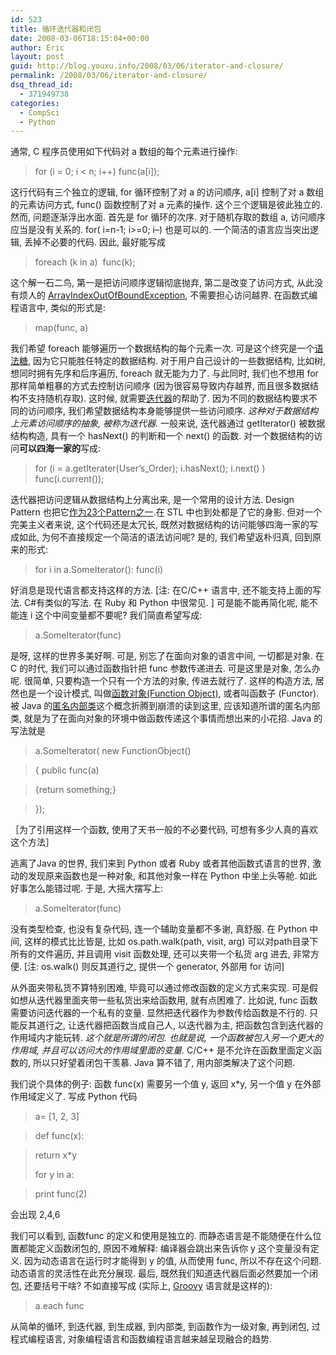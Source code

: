 ```yaml
---
id: 523
title: 循环迭代器和闭包
date: 2008-03-06T18:15:04+00:00
author: Eric
layout: post
guid: http://blog.youxu.info/2008/03/06/iterator-and-closure/
permalink: /2008/03/06/iterator-and-closure/
dsq_thread_id:
  - 371949738
categories:
  - CompSci
  - Python
---
```

通常, C 程序员使用如下代码对 a 数组的每个元素进行操作:

> for (i = 0; i < n; i++) func(a[i]);

这行代码有三个独立的逻辑, for 循环控制了对 a 的访问顺序, a[i] 控制了对 a 数组的元素访问方式, func() 函数控制了对 a 元素的操作. 这个三个逻辑是彼此独立的. 然而, 问题逐渐浮出水面. 首先是 for 循环的次序. 对于随机存取的数组 a, 访问顺序应当是没有关系的. for( i=n-1; i>=0; i&#8211;) 也是可以的. 一个简洁的语言应当突出逻辑, 丢掉不必要的代码. 因此, 最好能写成

> foreach (k in a)  func(k);

这个解一石二鸟, 第一是把访问顺序逻辑彻底抛弃, 第二是改变了访问方式, 从此没有烦人的 [ArrayIndexOutOfBoundException](http://java.sun.com/j2se/1.4.2/docs/api/java/lang/ArrayIndexOutOfBoundsException.html), 不需要担心访问越界. 在函数式编程语言中, 类似的形式是:

> map(func, a)

我们希望 foreach 能够遍历一个数据结构的每个元素一次. 可是这个终究是一个[语法糖](http://en.wikipedia.org/wiki/Syntactic_sugar), 因为它只能胜任特定的数据结构. 对于用户自己设计的一些数据结构, 比如树, 想同时拥有先序和后序遍历, foreach 就无能为力了. 与此同时, 我们也不想用 for 那样简单粗暴的方式去控制访问顺序 (因为很容易导致内存越界, 而且很多数据结构不支持随机存取). 这时候, 就需要[迭代器](http://en.wikipedia.org/wiki/Iterator)的帮助了. 因为不同的数据结构要求不同的访问顺序, 我们希望数据结构本身能够提供一些访问顺序. _这种对于数据结构上元素访问顺序的抽象, 被称为迭代器._ 一般来说, 迭代器通过 getIterator() 被数据结构构造, 具有一个 hasNext() 的判断和一个 next() 的函数. 对一个数据结构的访问<span style="font-weight: bold">可以四海一家的</span>写成:

> for (i = a.getIterater(User&#8217;s_Order); i.hasNext(); i.next() ) func(i.current());

迭代器把访问逻辑从数据结构上分离出来, 是一个常用的设计方法. Design Pattern 也把它[作为23个Pattern之一](http://en.wikipedia.org/wiki/Iterator_pattern).在 STL 中也到处都是了它的身影. 但对一个完美主义者来说, 这个代码还是太冗长, 既然对数据结构的访问能够四海一家的写成如此, 为何不直接规定一个简洁的语法访问呢? 是的, 我们希望返朴归真, 回到原来的形式:

> for i in a.SomeIterator(): func(i)

好消息是现代语言都支持这样的方法. [注: 在C/C++ 语言中, 还不能支持上面的写法. C#有类似的写法. 在 Ruby 和 Python 中很常见. ] 可是能不能再简化呢, 能不能连 i 这个中间变量都不要呢? 我们简直希望写成:

> a.SomeIterator(func)

是呀, 这样的世界多美好啊. 可是, 别忘了在面向对象的语言中间, 一切都是对象. 在 C 的时代, 我们可以通过函数指针把 func 参数传递进去. 可是这里是对象, 怎么办呢. 很简单, 只要构造一个只有一个方法的对象, 传进去就行了. 这样的构造方法, 居然也是一个设计模式, 叫做[函数对象(Function Object)](http://en.wikipedia.org/wiki/Function_object), 或者叫函数子 (Functor). 被 Java 的[匿名内部类](http://en.wikipedia.org/wiki/Inner_class)这个概念折腾到崩溃的读到这里, 应该知道所谓的匿名内部类, 就是为了在面向对象的环境中做函数传递这个事情而想出来的小花招. Java 的写法就是

> a.SomeIterator( new FunctionObject()
  
> { public func(a)
  
> {return something;}
  
> });

［为了引用这样一个函数, 使用了天书一般的不必要代码, 可想有多少人真的喜欢这个方法］

逃离了Java 的世界, 我们来到 Python 或者 Ruby 或者其他函数式语言的世界, 激动的发现原来函数也是一种对象, 和其他对象一样在 Python 中坐上头等舱. 如此好事怎么能错过呢. 于是, 大摇大摆写上:

> a.SomeIterator(func)

没有类型检查, 也没有复杂代码, 连一个辅助变量都不多谢, 真舒服. 在 Python 中间, 这样的模式比比皆是, 比如 os.path.walk(path, visit, arg) 可以对path目录下所有的文件遍历, 并且调用 visit 函数处理, 还可以夹带一个私货 arg 进去, 非常方便. [注: os.walk() 则反其道行之, 提供一个 generator, 外部用 for 访问]

从外面夹带私货不算特别困难, 毕竟可以通过修改函数的定义方式来实现. 可是假如想从迭代器里面夹带一些私货出来给函数用, 就有点困难了. 比如说, func 函数需要访问迭代器的一个私有的变量. 显然把迭代器作为参数传给函数是不行的. 只能反其道行之, 让迭代器把函数当成自己人, 以迭代器为主, 把函数包含到迭代器的作用域内才能玩转. _这个就是所谓的闭包. 也就是说, 一个函数被包入另一个更大的作用域, 并且可以访问大的作用域里面的变量._ C/C++ 是不允许在函数里面定义函数的, 所以只好望着闭包干羡慕. Java 算不错了, 用内部类解决了这个问题.

我们说个具体的例子: 函数 func(x) 需要另一个值 y, 返回 x*y, 另一个值 y 在外部作用域定义了. 写成 Python 代码

> a= [1, 2, 3]
  
> def func(x):
  
> return x*y
> 
> for y in a:
  
> print func(2)

会出现 2,4,6

我们可以看到, 函数func 的定义和使用是独立的. 而静态语言是不能随便在什么位置都能定义函数闭包的, 原因不难解释: 编译器会跳出来告诉你 y 这个变量没有定义. 因为动态语言在运行时才能得到 y 的值, 从而使用 func, 所以不存在这个问题. 动态语言的灵活性在此充分展现. 最后, 既然我们知道迭代器后面必然要加一个闭包, 还要括号干啥? 不如直接写成 (实际上, [Groovy](http://groovy.codehaus.org/) 语言就是这样的):

> a.each func

从简单的循环, 到迭代器, 到生成器, 到内部类, 到函数作为一级对象, 再到闭包, 过程式编程语言, 对象编程语言和函数编程语言越来越呈现融合的趋势.